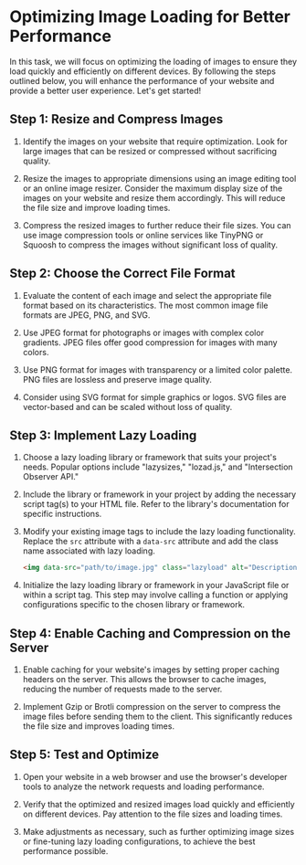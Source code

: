 # Optimizing Image Loading for Better Performance

In this task, we will focus on optimizing the loading of images to ensure they load quickly and efficiently on different devices. By following the steps outlined below, you will enhance the performance of your website and provide a better user experience. Let's get started!

## Step 1: Resize and Compress Images

1. Identify the images on your website that require optimization. Look for large images that can be resized or compressed without sacrificing quality.

2. Resize the images to appropriate dimensions using an image editing tool or an online image resizer. Consider the maximum display size of the images on your website and resize them accordingly. This will reduce the file size and improve loading times.

3. Compress the resized images to further reduce their file sizes. You can use image compression tools or online services like TinyPNG or Squoosh to compress the images without significant loss of quality.

## Step 2: Choose the Correct File Format

1. Evaluate the content of each image and select the appropriate file format based on its characteristics. The most common image file formats are JPEG, PNG, and SVG.

2. Use JPEG format for photographs or images with complex color gradients. JPEG files offer good compression for images with many colors.

3. Use PNG format for images with transparency or a limited color palette. PNG files are lossless and preserve image quality.

4. Consider using SVG format for simple graphics or logos. SVG files are vector-based and can be scaled without loss of quality.

## Step 3: Implement Lazy Loading

1. Choose a lazy loading library or framework that suits your project's needs. Popular options include "lazysizes," "lozad.js," and "Intersection Observer API."

2. Include the library or framework in your project by adding the necessary script tag(s) to your HTML file. Refer to the library's documentation for specific instructions.

3. Modify your existing image tags to include the lazy loading functionality. Replace the `src` attribute with a `data-src` attribute and add the class name associated with lazy loading.

    ```html
    <img data-src="path/to/image.jpg" class="lazyload" alt="Description of the image">
    ```

4. Initialize the lazy loading library or framework in your JavaScript file or within a script tag. This step may involve calling a function or applying configurations specific to the chosen library or framework.

## Step 4: Enable Caching and Compression on the Server

1. Enable caching for your website's images by setting proper caching headers on the server. This allows the browser to cache images, reducing the number of requests made to the server.

2. Implement Gzip or Brotli compression on the server to compress the image files before sending them to the client. This significantly reduces the file size and improves loading times.

## Step 5: Test and Optimize

1. Open your website in a web browser and use the browser's developer tools to analyze the network requests and loading performance.

2. Verify that the optimized and resized images load quickly and efficiently on different devices. Pay attention to the file sizes and loading times.

3. Make adjustments as necessary, such as further optimizing image sizes or fine-tuning lazy loading configurations, to achieve the best performance possible.

